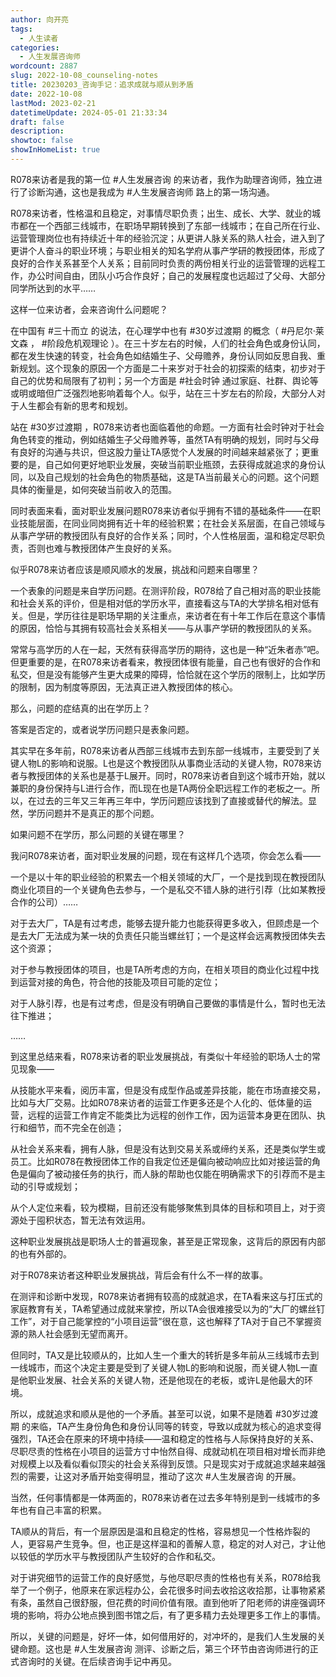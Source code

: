 ```yaml
---
author: 向开亮
tags:
  - 人生读者
categories:
  - 人生发展咨询师
wordcount: 2887
slug: 2022-10-08_counseling-notes
title: 20230203_咨询手记：追求成就与顺从到矛盾
date: 2022-10-08
lastMod: 2023-02-21
datetimeUpdate: 2024-05-01 21:33:34
draft: false
description: 
showtoc: false
showInHomeList: true
---
```

R078来访者是我的第一位 #人生发展咨询 的来访者，我作为助理咨询师，独立进行了诊断沟通，这也是我成为 #人生发展咨询师 路上的第一场沟通。

R078来访者，性格温和且稳定，对事情尽职负责；出生、成长、大学、就业的城市都在一个西部三线城市，在职场早期转换到了东部一线城市；在自己所在行业、运营管理岗位也有持续近十年的经验沉淀；从更讲人脉关系的熟人社会，进入到了更讲个人奋斗的职业环境；与职业相关的知名学府从事产学研的教授团体，形成了良好的合作关系甚至个人关系；目前同时负责的两份相关行业的运营管理的远程工作，办公时间自由，团队小巧合作良好；自己的发展程度也远超过了父母、大部分同学所达到的水平……

这样一位来访者，会来咨询什么问题呢？

在中国有 #三十而立 的说法，在心理学中也有 #30岁过渡期 的概念（ #丹尼尔·莱文森 ， #阶段危机观理论  ）。在三十岁左右的时候，人们的社会角色或身份认同，都在发生快速的转变，社会角色如结婚生子、父母赡养，身份认同如反思自我、重新规划。这个现象的原因一个方面是二十来岁对于社会的初探索的结束，初步对于自己的优势和局限有了初判；另一个方面是 #社会时钟 通过家庭、社群、舆论等或明或暗但广泛强烈地影响着每个人。似乎，站在三十岁左右的阶段，大部分人对于人生都会有新的思考和规划。

站在 #30岁过渡期 ，R078来访者也面临着他的命题。一方面有社会时钟对于社会角色转变的推动，例如结婚生子父母赡养等，虽然TA有明确的规划，同时与父母有良好的沟通与共识，但这股力量让TA感觉个人发展的时间越来越紧张了；更重要的是，自己如何更好地职业发展，突破当前职业瓶颈，去获得成就追求的身份认同，以及自己规划的社会角色的物质基础，这是TA当前最关心的问题。这个问题具体的衡量是，如何突破当前收入的范围。

同时表面来看，面对职业发展问题R078来访者似乎拥有不错的基础条件——在职业技能层面，在同业同岗拥有近十年的经验积累；在社会关系层面，在自己领域与从事产学研的教授团队有良好的合作关系；同时，个人性格层面，温和稳定尽职负责，否则也难与教授团体产生良好的关系。

似乎R078来访者应该是顺风顺水的发展，挑战和问题来自哪里？

一个表象的问题是来自学历问题。在测评阶段，R078给了自己相对高的职业技能和社会关系的评价，但是相对低的学历水平，直接看这与TA的大学排名相对低有关。但是，学历往往是职场早期的关注重点，来访者在有十年工作后在意这个事情的原因，恰恰与其拥有较高社会关系相关——与从事产学研的教授团队的关系。

常常与高学历的人在一起，天然有获得高学历的期待，这也是一种“近朱者赤”吧。但更重要的是，在R078来访者看来，教授团体很有能量，自己也有很好的合作和私交，但是没有能够产生更大成果的障碍，恰恰就在这个学历的限制上，比如学历的限制，因为制度等原因，无法真正进入教授团体的核心。

那么，问题的症结真的出在学历上？

答案是否定的，或者说学历问题只是表象问题。

其实早在多年前，R078来访者从西部三线城市去到东部一线城市，主要受到了关键人物L的影响和说服。L也是这个教授团队从事商业活动的关键人物，R078来访者与教授团体的关系也是基于L展开。同时，R078来访者自到这个城市开始，就以兼职的身份保持与L进行合作，而L现在也是TA两份全职远程工作的老板之一。所以，在过去的三年又三年再三年中，学历问题应该找到了直接或替代的解法。显然，学历问题并不是真正的那个问题。

如果问题不在学历，那么问题的关键在哪里？

我问R078来访者，面对职业发展的问题，现在有这样几个选项，你会怎么看——

一个是以十年的职业经验的积累去一个相关领域的大厂，一个是找到现在教授团队商业化项目的一个关键角色去参与，一个是私交不错人脉的进行引荐（比如某教授合作的公司）……

对于去大厂，TA是有过考虑，能够去提升能力也能获得更多收入，但顾虑是一个是去大厂无法成为某一块的负责任只能当螺丝钉；一个是这样会远离教授团体失去这个资源；

对于参与教授团体的项目，也是TA所考虑的方向，在相关项目的商业化过程中找到运营对接的角色，符合他的技能及项目可能的定位；

对于人脉引荐，也是有过考虑，但是没有明确自己要做的事情是什么，暂时也无法往下推进；

……

到这里总结来看，R078来访者的职业发展挑战，有类似十年经验的职场人士的常见现象——

从技能水平来看，阅历丰富，但是没有成型作品或差异技能，能在市场直接交易，比如与大厂交易。比如R078来访者的运营工作更多还是个人化的、低体量的运营，远程的运营工作肯定不能类比为远程的创作工作，因为运营本身更在团队、执行和细节，而不完全在创造；

从社会关系来看，拥有人脉，但是没有达到交易关系或缔约关系，还是类似学生或员工。比如R078在教授团体工作的自我定位还是偏向被动响应比如对接运营的角色是偏向了被动接任务的执行，而人脉的帮助也仅能在明确需求下的引荐而不是主动的引导或规划；

从个人定位来看，较为模糊，目前还没有能够聚焦到具体的目标和项目上，对于资源处于囤积状态，暂无法有效运用。

这种职业发展挑战是职场人士的普遍现象，甚至是正常现象，这背后的原因有内部的也有外部的。

对于R078来访者这种职业发展挑战，背后会有什么不一样的故事。

在测评和诊断中发现，R078来访者拥有较高的成就追求，在TA看来这与打压式的家庭教育有关，TA希望通过成就来掌控，所以TA会很难接受以为的“大厂的螺丝钉工作”，对于自己能掌控的“小项目运营”很在意，这也解释了TA对于自己不掌握资源的熟人社会感到无望而离开。

但同时，TA又是比较顺从的，比如人生一个重大的转折是多年前从三线城市去到一线城市，而这个决定主要是受到了关键人物L的影响和说服，而关键人物L一直是他职业发展、社会关系的关键人物，还是他现在的老板，或许L是他最大的环境。

所以，成就追求和顺从是他的一个矛盾。甚至可以说，如果不是随着 #30岁过渡期 的来临，TA产生身份角色和身份认同等的转变，导致以成就为核心的追求变得强烈，TA还会在原来的环境中持续——温和稳定的性格与人际保持良好的关系、尽职尽责的性格在小项目的运营方寸中怡然自得、成就动机在项目相对增长而非绝对规模上以及看似看似顶尖的社会关系得到反馈。只是现实对于成就追求越来越强烈的需要，让这对矛盾开始变得明显，推动了这次 #人生发展咨询 的开展。

当然，任何事情都是一体两面的，R078来访者在过去多年特别是到一线城市的多年也有自己丰富的积累。

TA顺从的背后，有一个层原因是温和且稳定的性格，容易想见一个性格炸裂的人，更容易产生竞争。但，也正是这样温和的善解人意，稳定的对人对己，才让他以较低的学历水平与教授团队产生较好的合作和私交。

对于讲究细节的运营工作的良好感觉，与他尽职尽责的性格也有关系，R078给我举了一个例子，他原来在家远程办公，会花很多时间去收拾这收拾那，让事物紧紧有条，虽然自己很舒服，但花费的时间价值有限。直到他听了阳老师的讲座强调环境的影响，将办公地点换到图书馆之后，有了更多精力去处理更多工作上的事情。

所以，关键的问题是，好坏一体，如何借用好的，对冲坏的，是我们人生发展的关键命题。这也是 #人生发展咨询 测评、诊断之后，第三个环节由咨询师进行的正式咨询时的关键。在后续咨询手记中再见。
